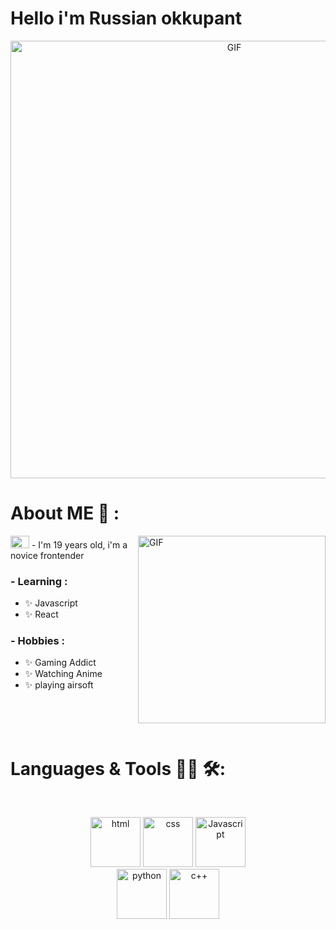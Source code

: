 # Hello i'm Russian okkupant

<div align="center">
<img hight="300" width="700" alt="GIF" align="center" src="https://media.tenor.com/hcmdj6HR4YEAAAAC/bang-anime.gif">
</div>



# About ME 💬 :
<p>
<img hight="400" width="300" alt="GIF" align="right" src="https://media2.giphy.com/media/4ilFRqgbzbx4c/giphy.gif">
<img src="https://upload.wikimedia.org/wikipedia/commons/thumb/f/f3/Flag_of_Russia.svg/800px-Flag_of_Russia.svg.png?20120812011549" height=20px width=30px> - I'm 19 years old, i'm a novice frontender
</p>


### - Learning :
- ✨ Javascript
- ✨ React

### - Hobbies : 
- ✨ Gaming Addict
- ✨ Watching Anime
- ✨ playing airsoft

</br>
</br>
</br>



# Languages & Tools 👨‍💻 🛠:
</br>

<p align="center">


<img src="https://cdn-icons-png.flaticon.com/128/174/174854.png" alt="html" width="80" hight="50">
<img src="https://cdn-icons-png.flaticon.com/128/732/732190.png" alt="css" width="80" hight="50">
<img src="https://cdn-icons-png.flaticon.com/128/5968/5968292.png" alt="Javascript" width="80" hight="50">
</br>
<img src="https://cdn-icons-png.flaticon.com/128/5968/5968350.png" alt="python" width="80" hight="50">
<img src="https://cdn-icons-png.flaticon.com/128/6132/6132222.png" alt="c++" width="80" hight="50">

</p>






